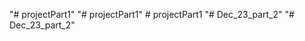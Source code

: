 "# projectPart1" 
"# projectPart1" 
#   p r o j e c t P a r t 1  
 "# Dec_23_part_2" 
"# Dec_23_part_2" 
